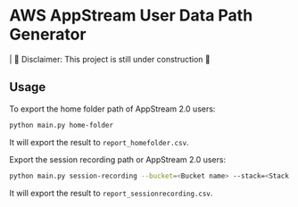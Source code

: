 # AWS AppStream User Data Path Generator

| 🚧 Disclaimer: This project is still under construction 🚧

## Usage

To export the home folder path of AppStream 2.0 users:

```bash
python main.py home-folder
```

It will export the result to `report_homefolder.csv`.

Export the session recording path or AppStream 2.0 users:

```bash
python main.py session-recording --bucket=<Bucket name> --stack=<Stack name> --fleet=<Fleet name>
```

It will export the result to `report_sessionrecording.csv`.
